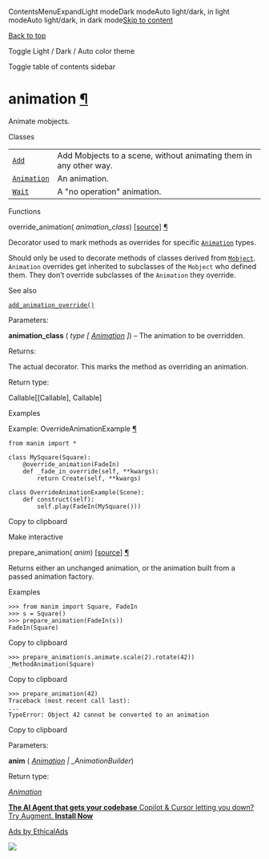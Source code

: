ContentsMenuExpandLight modeDark modeAuto light/dark, in light modeAuto light/dark, in dark mode[Skip to content](https://docs.manim.community/en/stable/reference/manim.animation.animation.html#furo-main-content)

[Back to top](https://docs.manim.community/en/stable/reference/manim.animation.animation.html#)

Toggle Light / Dark / Auto color theme

Toggle table of contents sidebar

# animation [¶](https://docs.manim.community/en/stable/reference/manim.animation.animation.html\#module-manim.animation.animation "Link to this heading")

Animate mobjects.

Classes

|     |     |
| --- | --- |
| [`Add`](https://docs.manim.community/en/stable/reference/manim.animation.animation.Add.html#manim.animation.animation.Add "manim.animation.animation.Add") | Add Mobjects to a scene, without animating them in any other way. |
| [`Animation`](https://docs.manim.community/en/stable/reference/manim.animation.animation.Animation.html#manim.animation.animation.Animation "manim.animation.animation.Animation") | An animation. |
| [`Wait`](https://docs.manim.community/en/stable/reference/manim.animation.animation.Wait.html#manim.animation.animation.Wait "manim.animation.animation.Wait") | A "no operation" animation. |

Functions

override\_animation( _animation\_class_) [\[source\]](https://docs.manim.community/en/stable/_modules/manim/animation/animation.html#override_animation) [¶](https://docs.manim.community/en/stable/reference/manim.animation.animation.html#manim.animation.animation.override_animation "Link to this definition")

Decorator used to mark methods as overrides for specific [`Animation`](https://docs.manim.community/en/stable/reference/manim.animation.animation.Animation.html#manim.animation.animation.Animation "manim.animation.animation.Animation") types.

Should only be used to decorate methods of classes derived from [`Mobject`](https://docs.manim.community/en/stable/reference/manim.mobject.mobject.Mobject.html#manim.mobject.mobject.Mobject "manim.mobject.mobject.Mobject").
`Animation` overrides get inherited to subclasses of the `Mobject` who defined
them. They don’t override subclasses of the `Animation` they override.

See also

[`add_animation_override()`](https://docs.manim.community/en/stable/reference/manim.mobject.mobject.Mobject.html#manim.mobject.mobject.Mobject.add_animation_override "manim.mobject.mobject.Mobject.add_animation_override")

Parameters:

**animation\_class** ( _type_ _\[_ [_Animation_](https://docs.manim.community/en/stable/reference/manim.animation.animation.Animation.html#manim.animation.animation.Animation "manim.animation.animation.Animation") _\]_) – The animation to be overridden.

Returns:

The actual decorator. This marks the method as overriding an animation.

Return type:

Callable\[\[Callable\], Callable\]

Examples

Example: OverrideAnimationExample [¶](https://docs.manim.community/en/stable/reference/manim.animation.animation.html#overrideanimationexample)

```
from manim import *

class MySquare(Square):
    @override_animation(FadeIn)
    def _fade_in_override(self, **kwargs):
        return Create(self, **kwargs)

class OverrideAnimationExample(Scene):
    def construct(self):
        self.play(FadeIn(MySquare()))

```

Copy to clipboard

Make interactive

prepare\_animation( _anim_) [\[source\]](https://docs.manim.community/en/stable/_modules/manim/animation/animation.html#prepare_animation) [¶](https://docs.manim.community/en/stable/reference/manim.animation.animation.html#manim.animation.animation.prepare_animation "Link to this definition")

Returns either an unchanged animation, or the animation built
from a passed animation factory.

Examples

```
>>> from manim import Square, FadeIn
>>> s = Square()
>>> prepare_animation(FadeIn(s))
FadeIn(Square)

```

Copy to clipboard

```
>>> prepare_animation(s.animate.scale(2).rotate(42))
_MethodAnimation(Square)

```

Copy to clipboard

```
>>> prepare_animation(42)
Traceback (most recent call last):
...
TypeError: Object 42 cannot be converted to an animation

```

Copy to clipboard

Parameters:

**anim** ( [_Animation_](https://docs.manim.community/en/stable/reference/manim.animation.animation.Animation.html#manim.animation.animation.Animation "manim.animation.animation.Animation") _\|_ _\_AnimationBuilder_)

Return type:

[_Animation_](https://docs.manim.community/en/stable/reference/manim.animation.animation.Animation.html#manim.animation.animation.Animation "manim.animation.animation.Animation")

[**The AI Agent that gets your codebase** Copilot & Cursor letting you down? Try Augment. **Install Now**](https://server.ethicalads.io/proxy/click/8458/019600e6-34b5-7800-b430-7b3240060a41/)

[Ads by EthicalAds](https://www.ethicalads.io/advertisers/?ref=ea-text)

![](https://server.ethicalads.io/proxy/view/8458/019600e6-34b5-7800-b430-7b3240060a41/)